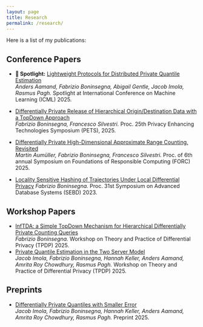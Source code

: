 ```yaml
---
layout: page
title: Research
permalink: /research/
---
```


Here is a list of my publications:

## Conference Papers

- **🌟 Spotlight:** [Lightweight Protocols for Distributed Private Quantile Estimation](https://arxiv.org/abs/2502.02990)  
  *Anders Aamand, Fabrizio Boninsegna, Abigail Gentle, Jacob Imola, Rasmus Pagh.* Spotlight at International Conference on Machine Learning (ICML) 2025.

- [Differentially Private Release of Hierarchical Origin/Destination Data with a TopDown Approach](https://arxiv.org/abs/2412.09256)  
  *Fabrizio Boninsegna, Francesco Silvestri.* Proc. 25th Privacy Enhancing Technologies Symposium (PETS), 2025.

- [Differentially Private High-Dimensional Approximate Range Counting, Revisited](https://arxiv.org/abs/2409.07187)  
  *Martin Aumüller, Fabrizio Boninsegna, Francesco Silvestri.* Proc. of 6th annual Symposium on Foundations of Responsible Computing (FORC) 2025.

- [Locality Sensitive Hashing of Trajectories Under Local Differential Privacy](https://ceur-ws.org/Vol-3478/paper56.pdf)
  *Fabrizio Boninsegna.* Proc. 31st Symposium on Advanced Database Systems (SEBD) 2023.


## Workshop Papers

- [InfTDA: a Simple TopDown Mechanism for Hierarchical Differentially Private Counting Queries](https://arxiv.org/abs/2505.05347)  
  *Fabrizio Boninsegna.* Workshop on Theory and Practice of Differential Privacy (TPDP) 2025.
- [Private Quantile Estimation in the Two Server Model](documents/MPC.pdf)  
  *Jacob Imola, Fabrizio Boninsegna, Hannah Keller, Anders Aamand, Amrita Roy Chowdhury, Rasmus Pagh.* Workshop on Theory and Practice of Differential Privacy (TPDP) 2025.

## Preprints

- [Differentially Private Quantiles with Smaller Error](https://arxiv.org/abs/2505.13662)  
  *Jacob Imola, Fabrizio Boninsegna, Hannah Keller, Anders Aamand, Amrita Roy Chowdhury, Rasmus Pagh.* Preprint 2025.
